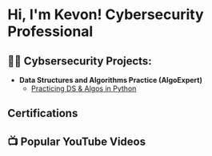 <h1>Hi, I'm Kevon! Cybersecurity Professional
<h2>👨‍💻 Cybsersecurity Projects:</h2>

- <b>Data Structures and Algorithms Practice (AlgoExpert)</b>
  - [Practicing DS & Algos in Python](https://github.com/joshmadakor1/Algorithms-Practice)

<h2>Certifications</h2>
<h2>📺 Popular YouTube Videos</h2>

[instagram]: https://www.instagram.com/
[linkedin]: https://linkedin.com/in/

<!--
**joshmadakor1/joshmadakor1** is a ✨ _special_ ✨ repository because its `README.md` (this file) appears on your GitHub profile.

Here are some ideas to get you started:

- 🔭 I’m currently working on ...
- 🌱 I’m currently learning ...
- 👯 I’m looking to collaborate on ...
- 🤔 I’m looking for help with ...
- 💬 Ask me about ...
- 📫 How to reach me: ...
- 😄 Pronouns: ...
- ⚡ Fun fact: ...
-->
